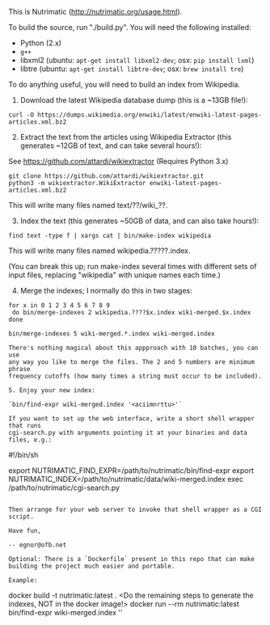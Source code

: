 This is Nutrimatic (http://nutrimatic.org/usage.html).

To build the source, run "./build.py".  You will need the following installed:
* Python (2.x)
* `g++`
* libxml2 (ubuntu: `apt-get install libxml2-dev`; osx: `pip install lxml`)
* libtre (ubuntu: `apt-get install libtre-dev`; osx: `brew install tre`)

To do anything useful, you will need to build an index from Wikipedia.

1. Download the latest Wikipedia database dump (this is a ~13GB file!):

`curl -O https://dumps.wikimedia.org/enwiki/latest/enwiki-latest-pages-articles.xml.bz2`

2. Extract the text from the articles using Wikipedia Extractor
   (this generates ~12GB of text, and can take several hours!):

See https://github.com/attardi/wikiextractor (Requires Python 3.x)
```
git clone https://github.com/attardi/wikiextractor.git
python3 -m wikiextractor.WikiExtractor enwiki-latest-pages-articles.xml.bz2
```

This will write many files named text/??/wiki_??.

3. Index the text (this generates ~50GB of data, and can also take hours!):

`find text -type f | xargs cat | bin/make-index wikipedia`

This will write many files named wikipedia.?????.index.

(You can break this up; run make-index several times with different
sets of input files, replacing "wikipedia" with unique names each time.)

4. Merge the indexes; I normally do this in two stages:

```
for x in 0 1 2 3 4 5 6 7 8 9
 do bin/merge-indexes 2 wikipedia.????$x.index wiki-merged.$x.index
done

bin/merge-indexes 5 wiki-merged.*.index wiki-merged.index

There's nothing magical about this appproach with 10 batches, you can use
any way you like to merge the files. The 2 and 5 numbers are minimum phrase
frequency cutoffs (how many times a string must occur to be included).

5. Enjoy your new index:

`bin/find-expr wiki-merged.index '<aciimnrttu>'`

If you want to set up the web interface, write a short shell wrapper that runs
cgi-search.py with arguments pointing it at your binaries and data files, e.g.:

```
#!/bin/sh

export NUTRIMATIC_FIND_EXPR=/path/to/nutrimatic/bin/find-expr
export NUTRIMATIC_INDEX=/path/to/nutrimatic/data/wiki-merged.index
exec /path/to/nutrimatic/cgi-search.py
```

Then arrange for your web server to invoke that shell wrapper as a CGI script.

Have fun,

-- egnor@ofb.net

Optional: There is a `Dockerfile` present in this repo that can make building the project much easier and portable.

Example:
```
docker build -t nutrimatic:latest .
  <Do the remaining steps to generate the indexes, NOT in the docker image!>
docker run --rm nutrimatic:latest bin/find-expr wiki-merged.index '<aciimnrttu>'
```
